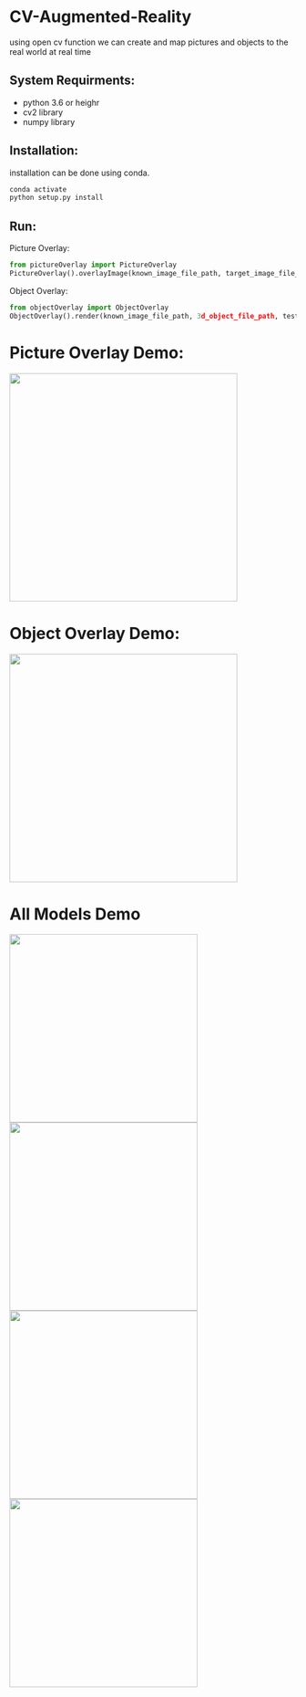 # CV-Augmented-Reality
using open cv function we can create and map pictures and objects to the real world at real time

## System Requirments:
- python 3.6 or heighr
- cv2 library
- numpy library

## Installation:
installation can be done using conda.

```cmd
conda activate
python setup.py install
```

## Run:
Picture Overlay:

```python
from pictureOverlay import PictureOverlay
PictureOverlay().overlayImage(known_image_file_path, target_image_file_path, test_video_file_path, videoOutput)
```    

Object Overlay:
```python
from objectOverlay import ObjectOverlay
ObjectOverlay().render(known_image_file_path, 3d_object_file_path, test_video_file_path, calibration_video_file_path, videoOutput)
```


# Picture Overlay Demo:
<img src="demo/picture overlay demo.gif" height="400">

# Object Overlay Demo:
<img src="demo/3d model rendering demo.gif" height="400">

# All Models Demo
<img src="demo/models_demo/drill model.gif" height="330"> <img src="demo/models_demo/dragon model.gif" height="330"> <img src="demo/models_demo/chess board model.gif" height="330"> <img src="demo/models_demo/cube model detection.gif" height="330">
